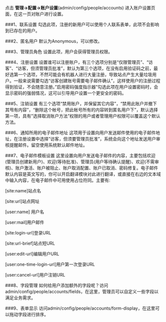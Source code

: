 点击 **管理->配置->账户设置**(admin/config/people/accounts) 进入账户设置页面，在这一页对账户进行设置。

###1、联系设置
勾选此项，注册的新用户可以使用个人联系表单，此项不会影响到已存在的用户。

###2、匿名用户
默认为Anonymous，可以修改。

###3、管理员角色
设置此项，用户会获得管理员权限。

###4、注册设置
设置谁可以注册账户，有三个选项分别是“仅限管理员”、“访客”、“访客，但须管理员批准”，默认为第三个选项，在没有启用验证码之前，最好选第一个选项，不然可能会有机器人进行大量注册，导致站点产生大量垃圾用户。一般来说需要勾选“访客创建账号需要电子邮件确认”，这样使用户的注册过程得到验证，不会随意注册。”启用密码强度指示器”勾选此项在用户设置密码时，会显示密码的强弱情况，这可以引导用户设置一个更安全的密码。

###5、注销设置
有三个选项“禁用账户，并保留其它内容”，“禁用此账户并撤下其甩有内容”，“删除这个帐号，把此帐号所有的内容转到匿名用户下”，默认选择第一项，具有”选择取消账户方法”权限的用户或者管理用户权限可以覆盖这个默认方法。

###6、通知所用的电子邮件地址
这项用于设置向用户发送邮件使用的电子邮件地址，在注册设置中选择”访客，但须要管理员批准”，系统会向这个地址发送用户审核提醒邮件。留空使用系统默认邮件地址。

###7、电子邮件模板设置
这里设置向用户发送电子邮件的内容，主要包括欢迎(管理员创建新用户)、欢迎(等待批准)、管理员(用户等待确认提醒)、欢迎(不需审核)、账户激活、账户被阻止、账户取消配置、账户已取消、密码修复。电子邮件默认内容是英文写的，你可以开启翻译模块对此进行翻译，或直接在右边的文本域中输入内容，在电子邮件中可用使用占位符同。主要有:

[site:name]站点名

[site:url]站点网址

[user:name] 用户名

[user:mail]用户邮件

[site:login-url]登录URL

[site:url-brief]站点短URL

[user:edit-url]编辑用户URL

[user:one-time-login-url]用户第一次登录URL

[user:cancel-url]用户注销URL

###8、字段管理
如何给用户添加额外的字段呢？访问admin/config/people/accounts/fields，在这里，管理员可以自定义一些字段以满足业务需求。

###9、表单显示
访问admin/config/people/accounts/form-display，在这里可以拖动字段进行排序。